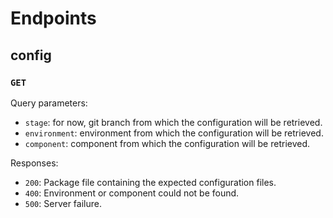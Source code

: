 # Endpoints

## config

### `GET`

Query parameters:

* `stage`: for now, git branch from which the configuration will be retrieved.
* `environment`: environment from which the configuration will be retrieved.
* `component`: component from which the configuration will be retrieved.

Responses:

* `200`: Package file containing the expected configuration files.
* `400`: Environment or component could not be found.
* `500`: Server failure.